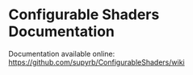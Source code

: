 # Configurable Shaders Documentation

Documentation available online: https://github.com/supyrb/ConfigurableShaders/wiki